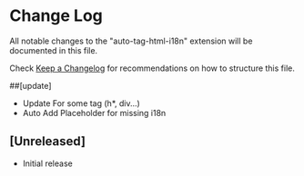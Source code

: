 # Change Log

All notable changes to the "auto-tag-html-i18n" extension will be documented in this file.

Check [Keep a Changelog](http://keepachangelog.com/) for recommendations on how to structure this file.

##[update]

- Update For some tag (h*, div...)
- Auto Add Placeholder for missing i18n

## [Unreleased]

- Initial release
